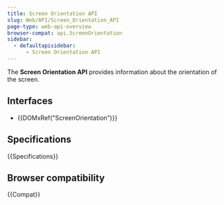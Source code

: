 ```yaml
---
title: Screen Orientation API
slug: Web/API/Screen_Orientation_API
page-type: web-api-overview
browser-compat: api.ScreenOrientation
sidebar:
  - defaultapisidebar:
      - Screen Orientation API
---
```


The **Screen Orientation API** provides information about the orientation of the screen.

## Interfaces

- {{DOMxRef("ScreenOrientation")}}

## Specifications

{{Specifications}}

## Browser compatibility

{{Compat}}
